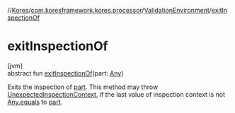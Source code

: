 //[Kores](../../../index.md)/[com.koresframework.kores.processor](../index.md)/[ValidationEnvironment](index.md)/[exitInspectionOf](exit-inspection-of.md)

# exitInspectionOf

[jvm]\
abstract fun [exitInspectionOf](exit-inspection-of.md)(part: [Any](https://kotlinlang.org/api/latest/jvm/stdlib/kotlin/-any/index.html))

Exits the inspection of [part](exit-inspection-of.md). This method may throw [UnexpectedInspectionContext](../-unexpected-inspection-context/index.md), if the last value of inspection context is not [Any.equals](https://kotlinlang.org/api/latest/jvm/stdlib/kotlin/-any/equals.html) to [part](exit-inspection-of.md).
